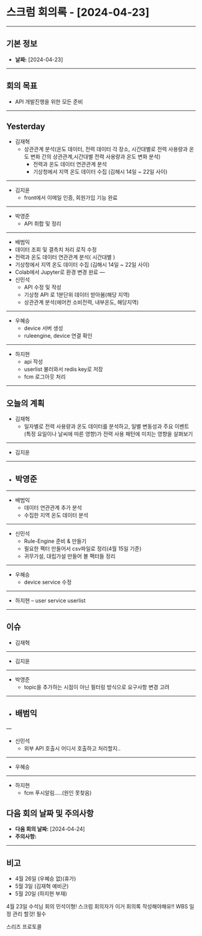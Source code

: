 # 스크럼 회의록 - [2024-04-23]

---
## 기본 정보
- **날짜:** [2024-04-23]
---
## 회의 목표
- API 개발진행을 위한 모든 준비
---
## Yesterday
- 김재혁
  - 상관관계 분석(온도 데이터, 전력 데이터 각 장소, 시간대별로 전력 사용량과 온도 변화 간의 상관관계,시간대별 전력 사용량과 온도 변화 분석)
    - 전력과 온도 데이터 연관관계 분석
    - 기상청에서 지역 온도 데이터 수집 (김해시 14일 ~ 22일 사이)
---
- 김지윤
    - front에서 이메일 인증, 회원가입 기능 완료
---
- 박영준
  - API 취합 및 정리
---
- 배범익
- 데이터 조회 및 결측치 처리 로직 수정
- 전력과 온도 데이터 연관관계 분석( 시간대별 )
- 기상청에서 지역 온도 데이터 수집 (김해시 14일 ~ 22일 사이)
- Colab에서 Jupyter로 환경 변경 완료
  —
- 신민석
    - API 수정 및 작성
    - 기상청 API 로 1분단위 데이터 받아봄(해당 지역)
    - 상관관계 분석(에어컨 소비전력, 내부온도, 해당지역)
---
- 우혜승
  - device 서버 생성
  - ruleengine, device 연결 확인
---
- 하지현
  - api 작성
  - userlist 불러와서 redis key로 저장
  - fcm 로그아웃 처리
---
## 오늘의 계획
- 김재혁
    - 일자별로 전력 사용량과 온도 데이터를 분석하고, 일별 변동성과 주요 이벤트(특정 요일이나 날씨에 따른 영향)가 전력 사용 패턴에 미치는 영향을 살펴보기
---
- 김지윤
---
- 박영준
  -
---
- 배범익
    - 데이터 연관관계 추가 분석
    - 수집한 지역 온도 데이터 분석
---
- 신민석
    - Rule-Engine 준비 & 만들기
    - 필요한 팩터 만들어서 csv파일로 정리(4월 15일 기준)
    - 귀무가설, 대립가설 만들어 볼 팩터들 정리
---
- 우혜승
  - device service 수정
---
- 하지현
  – user service userlist

---
## 이슈
- 김재혁
---
- 김지윤
---
- 박영준
  - topic을 추가하는 시점이 아닌 필터링 방식으로 요구사항 변경 고려
---
- 배범익
  - 
—
- 신민석
    - 외부 API 호출시 어디서 호출하고 처리할지..
---
- 우혜승
---
- 하지현
    - fcm 푸시알림…..(원인 못찾음)

## 다음 회의 날짜 및 주의사항

- **다음 회의 날짜:** [2024-04-24]
- **주의사항:**

---

## 비고
- 4월 26일 (우혜승 없)(휴가)
- 5월 3일 (김재혁 예비군)
- 5월 20일 (하지현 부재)



4월 23일 수석님 회의
민석이형! 스크럼 회의자가 이거 회의록 작성해야해유!!
WBS 일정 관리 할것! 필수








스리즈 프로토콜

